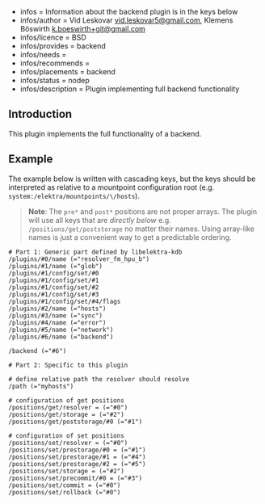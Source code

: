 - infos = Information about the backend plugin is in the keys below
- infos/author = Vid Leskovar <vid.leskovar5@gmail.com>, Klemens Böswirth <k.boeswirth+git@gmail.com>
- infos/licence = BSD
- infos/provides = backend
- infos/needs =
- infos/recommends =
- infos/placements = backend
- infos/status = nodep
- infos/description = Plugin implementing full backend functionality

## Introduction

This plugin implements the full functionality of a backend.

## Example

The example below is written with cascading keys, but the keys should be interpreted as relative to a mountpoint configuration root (e.g. `system:/elektra/mountpoints/\/hosts`).

> **Note**: The `pre*` and `post*` positions are not proper arrays.
> The plugin will use all keys that are _directly below_ e.g. `/positions/get/poststorage` no matter their names.
> Using array-like names is just a convenient way to get a predictable ordering.

```
# Part 1: Generic part defined by libelektra-kdb
/plugins/#0/name (="resolver_fm_hpu_b")
/plugins/#1/name (="glob")
/plugins/#1/config/set/#0
/plugins/#1/config/set/#1
/plugins/#1/config/set/#2
/plugins/#1/config/set/#3
/plugins/#1/config/set/#4/flags
/plugins/#2/name (="hosts")
/plugins/#3/name (="sync")
/plugins/#4/name (="error")
/plugins/#5/name (="network")
/plugins/#6/name (="backend")

/backend (="#6")

# Part 2: Specific to this plugin

# define relative path the resolver should resolve
/path (="myhosts")

# configuration of get positions
/positions/get/resolver = (="#0")
/positions/get/storage = (="#2")
/positions/get/poststorage/#0 (="#1")

# configuration of set positions
/positions/set/resolver = (="#0")
/positions/set/prestorage/#0 = (="#1")
/positions/set/prestorage/#1 = (="#4")
/positions/set/prestorage/#2 = (="#5")
/positions/set/storage = (="#2")
/positions/set/precommit/#0 = (="#3")
/positions/set/commit = (="#0")
/positions/set/rollback (="#0")
```
